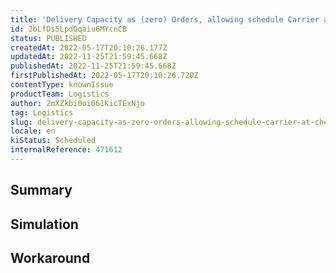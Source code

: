 ```yaml
---
title: 'Delivery Capacity as (zero) Orders, allowing schedule Carrier at Checkout'
id: 2bLfDs5LpdQqaiu6MYcnCB
status: PUBLISHED
createdAt: 2022-05-17T20:10:26.177Z
updatedAt: 2022-11-25T21:59:45.668Z
publishedAt: 2022-11-25T21:59:45.668Z
firstPublishedAt: 2022-05-17T20:10:26.720Z
contentType: knownIssue
productTeam: Logistics
author: 2mXZkbi0oi061KicTExNjo
tag: Logistics
slug: delivery-capacity-as-zero-orders-allowing-schedule-carrier-at-checkout
locale: en
kiStatus: Scheduled
internalReference: 471612
---
```


## Summary



## Simulation



## Workaround



